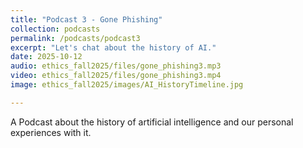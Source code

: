 ```yaml
---
title: "Podcast 3 - Gone Phishing"
collection: podcasts
permalink: /podcasts/podcast3
excerpt: "Let's chat about the history of AI."
date: 2025-10-12
audio: ethics_fall2025/files/gone_phishing3.mp3
video: ethics_fall2025/files/gone_phishing3.mp4
image: ethics_fall2025/images/AI_HistoryTimeline.jpg

---
```

A Podcast about the history of artificial intelligence and our personal experiences with it. 

